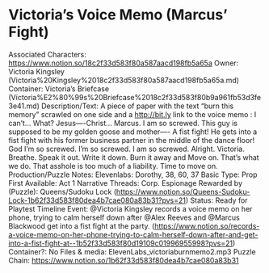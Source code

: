 # Victoria’s Voice Memo (Marcus’ Fight)

Associated Characters: https://www.notion.so/18c2f33d583f80a587aacd198fb5a65a
Owner: Victoria Kingsley (Victoria%20Kingsley%2018c2f33d583f80a587aacd198fb5a65a.md)
Container: Victoria’s Briefcase (Victoria%E2%80%99s%20Briefcase%2018c2f33d583f80b9a961fb53d3fe3e41.md)
Description/Text: A piece of paper with the text “burn this memory” scrawled on one side and a http://bit.ly link to the voice memo :
I can’t… What?
Jesus—-Christ… Marcus.
I am so screwed. This guy is supposed to be my golden goose and mother—-
A fist fight! He gets into a fist fight with his former business partner in the middle of the dance floor!
God I’m so screwed. I’m so screwed. I am so screwed.
Alright. Victoria. Breathe.
Speak it out. Write it down. Burn it away and Move on.
That’s what we do.
That asshole is too much of a liability. Time to move on.  
Production/Puzzle Notes: Elevenlabs: Dorothy, 38, 60, 37
Basic Type: Prop
First Available: Act 1
Narrative Threads: Corp. Espionage
Rewarded by (Puzzle): Queens/Sudoku Lock (https://www.notion.so/Queens-Sudoku-Lock-1b62f33d583f80dea4b7cae080a83b31?pvs=21)
Status: Ready for Playtest
Timeline Event: @Victoria Kingsley records a voice memo on her phone, trying to calm herself down after @Alex Reeves and @Marcus Blackwood get into a fist fight at the party. (https://www.notion.so/records-a-voice-memo-on-her-phone-trying-to-calm-herself-down-after-and-get-into-a-fist-fight-at--1b52f33d583f80d19109c01996955998?pvs=21)
Container?: No
Files & media: ElevenLabs_victoriaburnmemo2.mp3
Puzzle Chain: https://www.notion.so/1b62f33d583f80dea4b7cae080a83b31